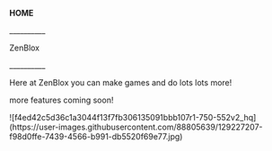<b>HOME</b>
<p> __________</p>
<p>ZenBlox</p>
<p> __________</p>
<p>Here at ZenBlox you can make games and do lots lots more!</p>
<p>more features coming soon!</p>
![f4ed42c5d36c1a3044f13f7fb306135091bbb107r1-750-552v2_hq](https://user-images.githubusercontent.com/88805639/129227207-f98d0ffe-7439-4566-b991-db5520f69e77.jpg)
